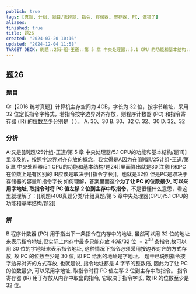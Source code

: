 ```yaml
---
publish: true
tags: [真题, 计组, 题目/选择题, 指令, 存储器, 寄存器, PC, 做错了]
aliases: 
finished: true
title: 题26
created: "2024-07-20 10:16"
updated: "2024-12-04 11:58"
TARGET DECK: 刷题::25计组-王道::第 5 章 中央处理器::5.1 CPU 的功能和基本结构::题26
---
```

## 题26
### 题目
Q:【2016 统考真题】计算机主存空间为 4GB，字长为 32 位，按字节编址，采用 32 位定长指令字格式，若指令按字边界对齐存放，则程序计数器 (PC) 和指令寄存器 (IR) 的位数至少分别是（ ）。
A. 30、30
B. 30、32
C. 32、30
D. 32、32
### 分析
A:又是[[刷题/25计组-王道/第 5 章 中央处理器/5.1 CPU的功能和基本结构/题11]]里涉及的，按照字边界对齐存放的概念，我觉得是A因为在[[刷题/25计组-王道/第 5 章 中央处理器/5.1 CPU的功能和基本结构/题24]]里面算出就是30
注意IR和PC在位数上是有区别的
IR应该是取决于[[指令字长]]，也就是32位
但是PC是取决于存储器的容量和指令字长
如何理解，答案里面这个**为了让 PC 的位数最少, 可以采用字地址, 取指令时将 PC 值左移 2 位到主存中取指令**，不是很懂什么意思，看这里就理解了：[[刷题/408真题分类/计组真题/第 5 章中央处理器(CPU)/5.1 CPU的功能和基本结构/题2]]
### 解
B
程序计数器 (PC) 用于指出下一条指令在内存中的地址, 虽然可以用 32 位的地址来表示指令地址,但实际上内存中最多只能存放 $4{GB}/{32}$ 位 $= {2}^{30}$ 条指令,故可以用 30 位的字地址来表示指令地址, 这种情况下指令必须采用按边界对齐的方式存放, 故 PC 的位数至少是 30 位, 即 PC 给出的地址是字地址。
题干已说明指令按字边界对齐的方式存放, 也就是说, 指令地址都是 4 字节的整数倍, 因此为了让 PC 的位数最少, 可以采用字地址, 取指令时将 PC 值左移 2 位到主存中取指令。
指令寄存器 (IR) 用于存放从内存中取出的指令, 它取决于指令字长, 故 IR 的位数至少是 32 位。

